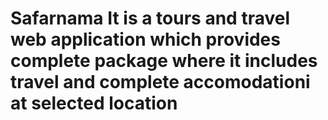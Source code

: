 # Safarnama It is a tours and travel web application which provides complete package where it includes travel and complete accomodationi at selected location
